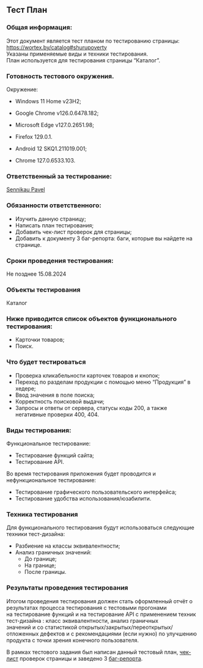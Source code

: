 
## Тест План


### Общая информация:
Этот документ является тест планом по тестированию страницы: https://wortex.by/catalog#shurupoverty  
Указаны применяемые виды и техники тестирования.  
План используется для тестирования страницы “Каталог”.  

### Готовность тестового окружения.
Окружение:  
* Windows 11 Home v23H2;  
* Google Chrome v126.0.6478.182;  
* Microsoft Edge v127.0.2651.98;  
* Firefox 129.0.1.  


* Android 12 SKQ1.211019.001;  
* Chrome 127.0.6533.103.  


### Ответственный за тестирование: 
[Sennikau Pavel](https://t.me/IamSNNKV)

### Обязанности ответственного:
* Изучить данную страницу;  
* Написать план тестирования;  
* Добавить чек-лист проверок для страницы;  
* Добавить к документу 3 баг-репорта: баги, которые вы найдете на странице.  


### Сроки проведения тестирования:  
Не позднее 15.08.2024  
  
### Объекты тестирования  
Каталог  

### Ниже приводится список объектов функционального тестирования:
  
* Карточки товаров;  
* Поиск.  

### Что будет тестироваться 
* Проверка кликабельности карточек товаров и кнопок;  
* Переход по разделам продукции с помощью меню “Продукция” в хедере;  
* Ввод значения в поле поиска;  
* Корректность поисковой выдачи;  
* Запросы и ответы от сервера, статусы коды 200, а также негативные проверки 400, 404.  


### Виды тестирования:
Функциональное тестирование:   
* Тестирование функций сайта;  
* Тестирование АPI.  

Во время тестирования приложения будет проводится и нефункциональное тестирование:  
* Тестирование графического пользовательского интерфейса;  
* Тестирование удобства использования/юзабилити.  
  
### Техника тестирования
 
Для функционального тестирования будут использоваться следующие техники тест-дизайна:  
* Разбиение на классы эквивалентности;  
* Анализ граничных значений:  
    - До границе;  
    - На границе;  
    - После границы.  
  
### Результаты проведения тестирования  

Итогом проведения тестирования должен стать оформленный отчёт о результатах процесса тестирования с тестовыми прогонами   
на тестирование функций и на тестирование API с применением техник тест-дизайна : класс эквивалентности, анализ граничных  
значений и со статистикой открытых/закрытых/переоткрытых/отложенных дефектов и с рекомендациями (если нужно) по улучшению   
продукта с точки зрения конечного пользователя.
  
В рамках тестового задания был написан данный тестовый план, [чек-лист](https://github.com/SennikovPavelQA/Portfolio/blob/main/Test%20task%20for%20Wortex/Checklist%20for%20Wortex.pdf) проверок страницы и заведено 3 [баг-репорта](https://github.com/SennikovPavelQA/Portfolio/blob/main/Test%20task%20for%20Wortex/Bug%20reports%20for%20Wortex.pdf).
